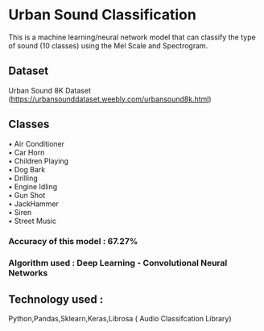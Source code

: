 # Urban Sound Classification
This is a machine learning/neural network model that can classify the type of sound (10 classes) using the Mel Scale and Spectrogram.
## Dataset  
Urban Sound 8K Dataset
(https://urbansounddataset.weebly.com/urbansound8k.html)
## Classes
• Air Conditioner <br/>• Car Horn <br/>• Children Playing <br/>• Dog Bark <br/>• Drilling <br/>• Engine Idling <br/>• Gun Shot <br/>• JackHammer <br/>• Siren <br/> • Street Music
### Accuracy of this model : 67.27%
### Algorithm used : Deep Learning - Convolutional Neural Networks
## Technology used : 
Python,Pandas,Sklearn,Keras,Librosa ( Audio Classifcation Library)


